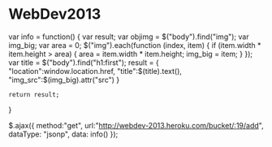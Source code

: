 WebDev2013
==========
var info = function() {
	var result;
	var objimg = $("body").find("img");
	var img_big;
	var area = 0;
	$("img").each(function (index, item) {
		if (item.width * item.height > area) {
			area = item.width * item.height;
			img_big = item;
		}
	});
	var title = $("body").find("h1:first");
	result = {
		"location":window.location.href,
		"title":$(title).text(),
		"img_src":$(img_big).attr("src")
		}

	return result;
}

$.ajax({
	method:"get",
	url:"http://webdev-2013.heroku.com/bucket/:19/add",
	dataType: "jsonp",
	data: info()
});
